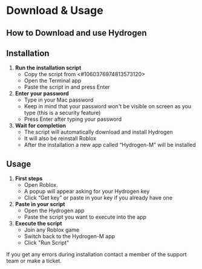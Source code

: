 # Download & Usage

## How to Download and use Hydrogen

## Installation

1. **Run the installation script**
    - Copy the script from <#1060376974813573120>
    - Open the Terminal app
    - Paste the script in and press Enter
2. **Enter your password**
    - Type in your Mac password
    - Keep in mind that your password won't be visible on screen as you type (this is a security feature)
    - Press Enter after typing your password
3. **Wait for completion**
    - The script will automatically download and install Hydrogen
    - It will also be reinstall Roblox
    - After the installation a new app called “Hydrogen-M” will be installed

## Usage

1. **First steps**
    - Open Roblox.
    - A popup will appear asking for your Hydrogen key
    - Click “Get key” or paste in your key if you already have one
2. **Paste in your script**
    - Open the Hydrogen app
    - Paste the script you want to execute into the app
3. **Execute the script**
    - Join any Roblox game
    - Switch back to the Hydrogen-M app
    - Click "Run Script"

If you get any errors during installation contact a member of the support team or make a ticket.